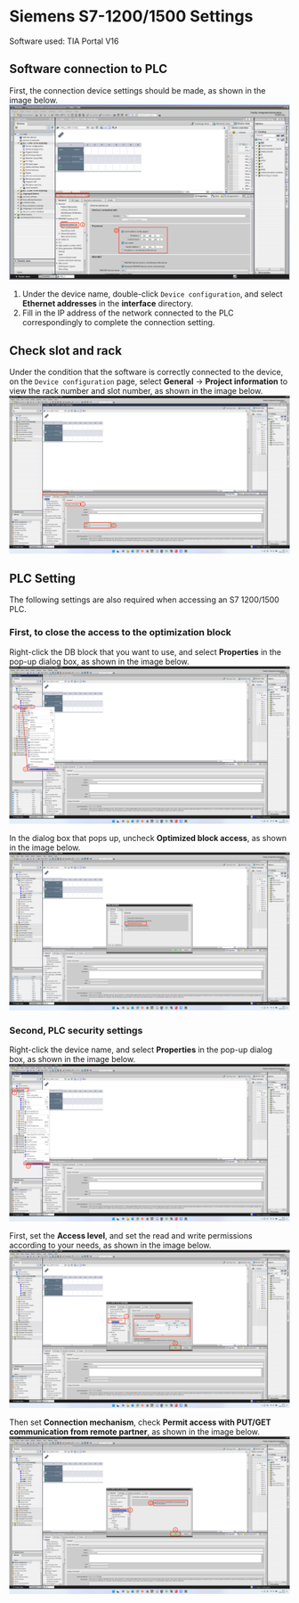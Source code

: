 # Siemens S7-1200/1500 Settings

Software used: TIA Portal V16

## Software connection to PLC

First, the connection device settings should be made, as shown in the image below.
![connection](./assets-s7/connection.png)

1. Under the device name, double-click `Device configuration`, and select **Ethernet addresses** in the **interface** directory.
2. Fill in the IP address of the network connected to the PLC correspondingly to complete the connection setting.

## Check slot and rack

Under the condition that the software is correctly connected to the device, on the `Device configuration` page, select **General** -> **Project information** to view the  rack number and slot number, as shown in the image below.
![slot-rack](./assets-s7/slot-rack.png)

## PLC Setting

The following settings are also required when accessing an S7 1200/1500 PLC.

### First, to close the access to the optimization block

Right-click the DB block that you want to use, and select **Properties** in the pop-up dialog box, as shown in the image below.
![db-setting](./assets-s7/db-setting.png)

In the dialog box that pops up, uncheck **Optimized block access**, as shown in the image below.
![db-optimied](./assets-s7/db-optimized.png)

### Second, PLC security settings

Right-click the device name, and select **Properties** in the pop-up dialog box, as shown in the image below.
![plc-setting](./assets-s7/plc-setting.png)

First, set the **Access level**, and set the read and write permissions according to your needs, as shown in the image below.
![plc-permission-control](./assets-s7/plc-permission-control.png)

Then set **Connection mechanism**, check **Permit access with PUT/GET communication from remote partner**, as shown in the image below.
![plc-access-control](./assets-s7/plc-access-control.png)
